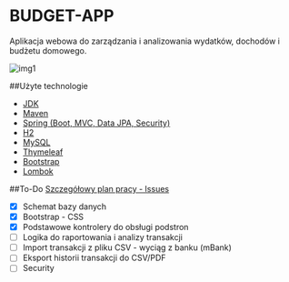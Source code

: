 # BUDGET-APP
Aplikacja webowa do zarządzania i analizowania wydatków, dochodów i budżetu domowego.

![img1](https://raw.githubusercontent.com/jklata/budget-app/branch/path/to/img.png)

##Użyte technologie
* [JDK](http://www.oracle.com/technetwork/java/javase/downloads/jdk8-downloads-2133151.html) 
* [Maven](https://maven.apache.org/)
* [Spring (Boot, MVC, Data JPA, Security)](https://spring.io)
* [H2](https://www.h2database.com/html/main.html) 
* [MySQL](https://www.mysql.com/) 
* [Thymeleaf](https://www.thymeleaf.org/)
* [Bootstrap](https://getbootstrap.com)  
* [Lombok](https://projectlombok.org/) 


##To-Do 
[Szczegółowy plan pracy - Issues](https://github.com/jklata/budget-app/issues) 
- [x] Schemat bazy danych
- [x] Bootstrap - CSS
- [x] Podstawowe kontrolery do obsługi podstron
- [ ] Logika do raportowania i analizy transakcji
- [ ] Import transakcji z pliku CSV - wyciąg z banku (mBank)
- [ ] Eksport historii transakcji do CSV/PDF
- [ ] Security